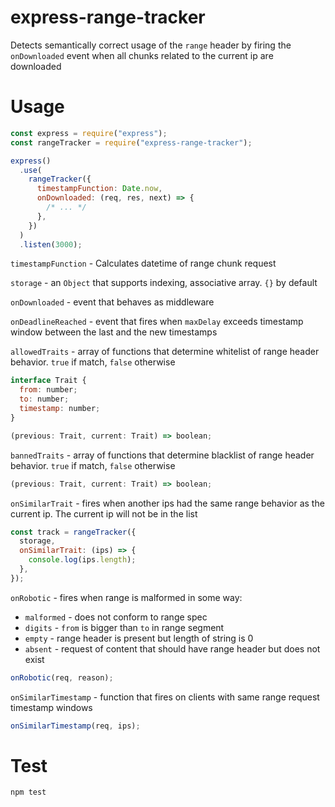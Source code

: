 # express-range-tracker

Detects semantically correct usage of the `range` header by firing the `onDownloaded` event when all chunks related to the current ip are downloaded

# Usage

```js
const express = require("express");
const rangeTracker = require("express-range-tracker");

express()
  .use(
    rangeTracker({
      timestampFunction: Date.now,
      onDownloaded: (req, res, next) => {
        /* ... */
      },
    })
  )
  .listen(3000);
```

`timestampFunction` - Calculates datetime of range chunk request

`storage` - an `Object` that supports indexing, associative array. `{}` by default

`onDownloaded` - event that behaves as middleware

`onDeadlineReached` - event that fires when `maxDelay` exceeds timestamp window between the last and the new timestamps

`allowedTraits` - array of functions that determine whitelist of range header behavior. `true` if match, `false` otherwise

```js
interface Trait {
  from: number;
  to: number;
  timestamp: number;
}
```

```js
(previous: Trait, current: Trait) => boolean;
```

`bannedTraits` - array of functions that determine blacklist of range header behavior. `true` if match, `false` otherwise

```js
(previous: Trait, current: Trait) => boolean;
```

`onSimilarTrait` - fires when another ips had the same range behavior as the current ip. The current ip will not be in the list

```js
const track = rangeTracker({
  storage,
  onSimilarTrait: (ips) => {
    console.log(ips.length);
  },
});
```

`onRobotic` - fires when range is malformed in some way:

- `malformed` - does not conform to range spec
- `digits` - `from` is bigger than `to` in range segment
- `empty` - range header is present but length of string is 0
- `absent` - request of content that should have range header but does not exist

```js
onRobotic(req, reason);
```

`onSimilarTimestamp` - function that fires on clients with same range request timestamp windows

```js
onSimilarTimestamp(req, ips);
```

# Test

```bash
npm test
```
